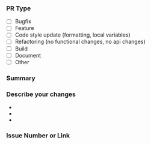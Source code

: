 <!-- [branch] title -->

### PR Type
<!-- Please check the one that applies to this PR using "x". -->

- [ ] Bugfix
- [ ] Feature
- [ ] Code style update (formatting, local variables)
- [ ] Refactoring (no functional changes, no api changes)
- [ ] Build
- [ ] Document
- [ ] Other

### Summary


### Describe your changes

- 
- 
- 

### Issue Number or Link
